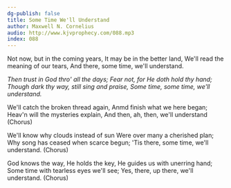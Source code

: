 ```yaml
---
dg-publish: false
title: Some Time We'll Understand
author: Maxwell N. Cornelius
audio: http://www.kjvprophecy.com/088.mp3
index: 088
---
```


Not now, but in the coming years,
It may be in the better land,
We'll read the meaning of our tears,
And there, some time, we'll understand.

*Then trust in God thro' all the days;
Fear not, for He doth hold thy hand;
Though dark thy way, still sing and praise,
Some time, some time, we'll understand.*

We'll catch the broken thread again,
Anmd finish what we here began;
Heav'n will the mysteries explain,
And then, ah, then, we'll understand (Chorus)

We'll know why clouds instead of sun
Were over many a cherished plan;
Why song has ceased when scarce begun;
'Tis there, some time, we'll understand. (Chorus)

God knows the way, He holds the key,
He guides us with unerring hand;
Some time with tearless eyes we'll see;
Yes, there, up there, we'll understand. (Chorus)